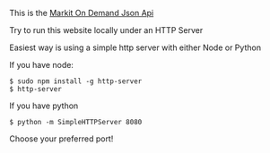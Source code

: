 This is the [Markit On Demand Json Api](http://dev.markitondemand.com/)


Try to run this website locally under an HTTP Server 

Easiest way is using a simple http server with either Node or Python

If you have node:

    $ sudo npm install -g http-server
    $ http-server

If you have python

	$ python -m SimpleHTTPServer 8080


Choose your preferred port!